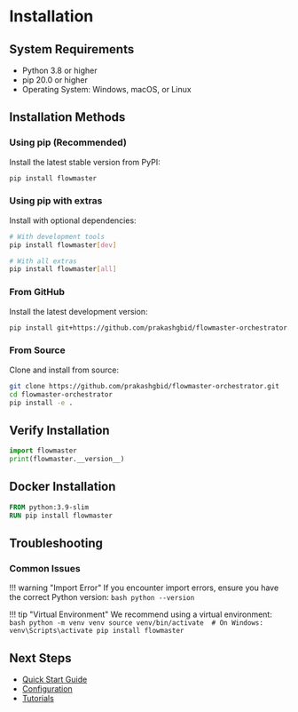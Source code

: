 # Installation

## System Requirements

- Python 3.8 or higher
- pip 20.0 or higher
- Operating System: Windows, macOS, or Linux

## Installation Methods

### Using pip (Recommended)

Install the latest stable version from PyPI:

```bash
pip install flowmaster
```

### Using pip with extras

Install with optional dependencies:

```bash
# With development tools
pip install flowmaster[dev]

# With all extras
pip install flowmaster[all]
```

### From GitHub

Install the latest development version:

```bash
pip install git+https://github.com/prakashgbid/flowmaster-orchestrator.git
```

### From Source

Clone and install from source:

```bash
git clone https://github.com/prakashgbid/flowmaster-orchestrator.git
cd flowmaster-orchestrator
pip install -e .
```

## Verify Installation

```python
import flowmaster
print(flowmaster.__version__)
```

## Docker Installation

```dockerfile
FROM python:3.9-slim
RUN pip install flowmaster
```

## Troubleshooting

### Common Issues

!!! warning "Import Error"
    If you encounter import errors, ensure you have the correct Python version:
    ```bash
    python --version
    ```

!!! tip "Virtual Environment"
    We recommend using a virtual environment:
    ```bash
    python -m venv venv
    source venv/bin/activate  # On Windows: venv\Scripts\activate
    pip install flowmaster
    ```

## Next Steps

- [Quick Start Guide](quickstart.md)
- [Configuration](configuration.md)
- [Tutorials](tutorials.md)
